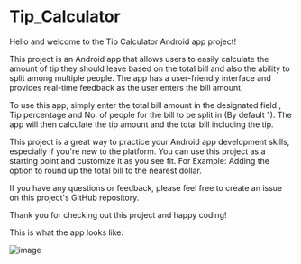 # Tip_Calculator
Hello and welcome to the Tip Calculator Android app project!

This project is an Android app that allows users to easily calculate the amount of tip they should leave based on the total bill and also the ability to split among multiple people. The app has a user-friendly interface and provides real-time feedback as the user enters the bill amount.

To use this app, simply enter the total bill amount in the designated field , Tip percentage and No. of people for the bill to be split in (By default 1). The app will then calculate the tip amount and the total bill including the tip.

This project is a great way to practice your Android app development skills, especially if you're new to the platform. You can use this project as a starting point and customize it as you see fit. For Example: Adding the option to round up the total bill to the nearest dollar.

If you have any questions or feedback, please feel free to create an issue on this project's GitHub repository.

Thank you for checking out this project and happy coding!

This is what the app looks like:

![image](https://user-images.githubusercontent.com/62145475/230558990-62d8083f-6f1d-4222-9220-6bfe76c6c9f1.png)

